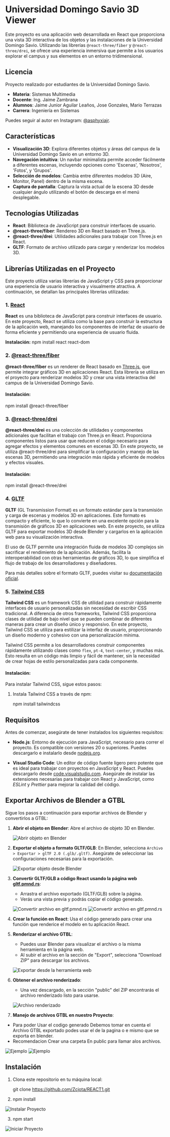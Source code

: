 # Universidad Domingo Savio 3D Viewer

Este proyecto es una aplicación web desarrollada en React que proporciona una vista 3D interactiva de los objetos y las instalaciones de la Universidad Domingo Savio. Utilizando las librerías `@react-three/fiber` y `@react-three/drei`, se ofrece una experiencia inmersiva que permite a los usuarios explorar el campus y sus elementos en un entorno tridimensional.

## Licencia

Proyecto realizado por estudiantes de la Universidad Domingo Savio.

- **Materia**: Sistemas Multimedia
- **Docente**: Ing. Jaime Zambrana
- **Alumnos**: Jaime Junior Aguilar Leaños, Jose Gonzales, Mario Terrazas
- **Carrera**: Ingeniería en Sistemas

Puedes seguir al autor en Instagram: [@asphyxiajr](https://www.instagram.com/asphyxiajr/).

## Características

- **Visualización 3D**: Explora diferentes objetos y áreas del campus de la Universidad Domingo Savio en un entorno 3D.
- **Navegación intuitiva**: Un navbar minimalista permite acceder fácilmente a diferentes escenas, incluyendo opciones como 'Escenas', 'Nosotros', 'Fotos', y 'Grupos'.
- **Selección de modelos**: Cambia entre diferentes modelos 3D (Aire, Monitor, Panel) dentro de la misma escena.
- **Captura de pantalla**: Captura la vista actual de la escena 3D desde cualquier ángulo utilizando el botón de descarga en el menú desplegable.

## Tecnologías Utilizadas

- **React**: Biblioteca de JavaScript para construir interfaces de usuario.
- **@react-three/fiber**: Rendereo 3D en React basado en Three.js.
- **@react-three/drei**: Utilidades adicionales para trabajar con Three.js en React.
- **GLTF**: Formato de archivo utilizado para cargar y renderizar los modelos 3D.

## Librerías Utilizadas en el Proyecto

Este proyecto utiliza varias librerías de JavaScript y CSS para proporcionar una experiencia de usuario interactiva y visualmente atractiva. A continuación, se detallan las principales librerías utilizadas:

### 1. [React](https://reactjs.org/)

**React** es una biblioteca de JavaScript para construir interfaces de usuario. En este proyecto, React se utiliza como la base para construir la estructura de la aplicación web, manejando los componentes de interfaz de usuario de forma eficiente y permitiendo una experiencia de usuario fluida.

**Instalación:**
npm install react react-dom

### 2. [@react-three/fiber](https://www.npmjs.com/package/@react-three/fiber)

**@react-three/fiber** es un renderer de React basado en [Three.js](https://threejs.org/), que permite integrar gráficos 3D en aplicaciones React. Esta librería se utiliza en el proyecto para renderizar modelos 3D y crear una vista interactiva del campus de la Universidad Domingo Savio.

#### Instalación:

npm install @react-three/fiber

### 3. [@react-three/drei](https://www.npmjs.com/package/@react-three/drei)

**@react-three/drei** es una colección de utilidades y componentes adicionales que facilitan el trabajo con Three.js en React. Proporciona componentes listos para usar que reducen el código necesario para agregar efectos y elementos comunes en escenas 3D. En este proyecto, se utiliza @react-three/drei para simplificar la configuración y manejo de las escenas 3D, permitiendo una integración más rápida y eficiente de modelos y efectos visuales.

#### Instalación:

npm install @react-three/drei

### 4. [GLTF](https://gltf.pmnd.rs/)

**GLTF** (GL Transmission Format) es un formato estándar para la transmisión y carga de escenas y modelos 3D en aplicaciones. Este formato es compacto y eficiente, lo que lo convierte en una excelente opción para la transmisión de gráficos 3D en aplicaciones web. En este proyecto, se utiliza GLTF para exportar modelos 3D desde Blender y cargarlos en la aplicación web para su visualización interactiva.

El uso de GLTF permite una integración fluida de modelos 3D complejos sin sacrificar el rendimiento de la aplicación. Además, facilita la interoperabilidad con otras herramientas de gráficos 3D, lo que simplifica el flujo de trabajo de los desarrolladores y diseñadores.

Para más detalles sobre el formato GLTF, puedes visitar su [documentación oficial](https://github.com/KhronosGroup/glTF).

### 5. [Tailwind CSS](https://tailwindcss.com/)

**Tailwind CSS** es un framework CSS de utilidad para construir rápidamente interfaces de usuario personalizadas sin necesidad de escribir CSS tradicional. A diferencia de otros frameworks, Tailwind CSS proporciona clases de utilidad de bajo nivel que se pueden combinar de diferentes maneras para crear un diseño único y responsivo. En este proyecto, Tailwind CSS se utiliza para estilizar la interfaz de usuario, proporcionando un diseño moderno y cohesivo con una personalización mínima.

Tailwind CSS permite a los desarrolladores construir componentes rápidamente utilizando clases como `flex`, `pt-4`, `text-center`, y muchas más. Esto resulta en un código más limpio y fácil de mantener, sin la necesidad de crear hojas de estilo personalizadas para cada componente.

#### Instalación:

Para instalar Tailwind CSS, sigue estos pasos:

1. Instala Tailwind CSS a través de npm:

   
   npm install tailwindcss


## Requisitos

Antes de comenzar, asegúrate de tener instalados los siguientes requisitos:

- **Node.js**: Entorno de ejecución para JavaScript, necesario para correr el proyecto. Es compatible con versiones 20 o superiores. Puedes descargarlo e instalarlo desde [nodejs.org](https://nodejs.org/).

- **Visual Studio Code**: Un editor de código fuente ligero pero potente que es ideal para trabajar con proyectos en JavaScript y React. Puedes descargarlo desde [code.visualstudio.com](https://code.visualstudio.com/). Asegúrate de instalar las extensiones necesarias para trabajar con React y JavaScript, como *ESLint* y *Prettier* para mejorar la calidad del código.

## Exportar Archivos de Blender a GTBL

Sigue los pasos a continuación para exportar archivos de Blender y convertirlos a GTBL:

1. **Abrir el objeto en Blender**: Abre el archivo de objeto 3D en Blender.

   ![Abrir objeto en Blender](./img/1.png)
   

2. **Exportar el objeto a formato GLTF/GLB**: En Blender, selecciona `Archivo > Exportar > glTF 2.0 (.glb/.gltf)`. Asegúrate de seleccionar las configuraciones necesarias para la exportación.

   ![Exportar objeto desde Blender](./img/2.png)

3. **Convertir GLTF/GLB a código React usando la página web [gltf.pmnd.rs](https://gltf.pmnd.rs/)**:
   - Arrastra el archivo exportado (GLTF/GLB) sobre la página.
   - Verás una vista previa y podrás copiar el código generado.

   ![Convertir archivo en gltf.pmnd.rs](./img/3.png)
   ![Convertir archivo en gltf.pmnd.rs](./img/4.png)

4. **Crear la función en React**: Usa el código generado para crear una función que renderice el modelo en tu aplicación React.

5. **Renderizar el archivo GTBL**:
   - Puedes usar Blender para visualizar el archivo o la misma herramienta en la página web.
   - Al subir el archivo en la sección de "Export", selecciona "Download ZIP" para descargar los archivos.

   ![Exportar desde la herramienta web](./img/5.png)

6. **Obtener el archivo renderizado**:
   - Una vez descargado, en la sección "public" del ZIP encontrarás el archivo renderizado listo para usarse.

   ![Archivo renderizado](./img/6.png)


7. **Manejo de archivos GTBL en nuestro Proyecto**:
- Para poder Usar el codigo generado Debemos tomar en cuenta el Archivo GTBL exportado podes usar el de la pagina o e mismo que se exporta en blender. 
- Recomendacion Crear una carpeta En public para llamar alos archivos.

![Ejemplo](./img/9.png)
![Ejemplo](./img/10.png)

## Instalación

1. Clona este repositorio en tu máquina local:
   
   git clone https://github.com/Zcjota/REACT1.git


2. npm install

 ![Instalar Proyecto](./img/7.png)

3. npm start
 

 ![Iniciar Proyecto](./img/8.png)

